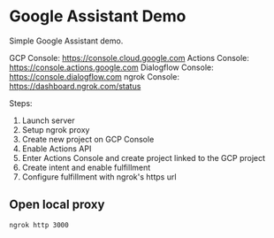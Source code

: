 # Google Assistant Demo

Simple Google Assistant demo.

GCP Console: https://console.cloud.google.com
Actions Console: https://console.actions.google.com
Dialogflow Console: https://console.dialogflow.com
ngrok Console: https://dashboard.ngrok.com/status

Steps:

1. Launch server
2. Setup ngrok proxy
3. Create new project on GCP Console
4. Enable Actions API
5. Enter Actions Console and create project linked to the GCP project
6. Create intent and enable fulfillment
7. Configure fulfillment with ngrok's https url

## Open local proxy

```
ngrok http 3000
```
